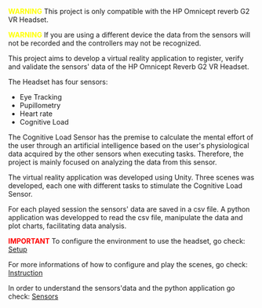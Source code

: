 <span style="color:yellow">**WARNING**</span> This project is only compatible with the HP Omnicept reverb G2 VR Headset.

<span style="color:yellow">**WARNING**</span> If you are using a different device the data from the sensors will not be recorded and the controllers may not be recognized.

This project aims to develop a virtual reality application to register, verify and validate the sensors' data of the HP Omnicept Reverb G2 VR Headset.

The Headset has four sensors:

- Eye Tracking
- Pupillometry
- Heart rate
- Cognitive Load

The Cognitive Load Sensor has the premise to calculate the mental effort of the user through an artificial intelligence based on the user's physiological data acquired by the other sensors when executing tasks. Therefore, the project is mainly focused on analyzing the data from this sensor.

The virtual reality application was developed using Unity. Three scenes was developed, each one with different tasks to stimulate the Cognitive Load Sensor.

For each played session the sensors' data are saved in a csv file. A python application was developped to read the csv file, manipulate the data and plot charts, facilitating data analysis.


<span style="color:red">**IMPORTANT**</span>
To configure the environment to use the headset, go check: [Setup](./Instructions/setup.md)

For more informations of how to configure and play the scenes, go check:
[Instruction](./Instructions/instructions.md)

In order to understand the sensors'data and the python application go check:
[Sensors](./Instructions/sensors.md)